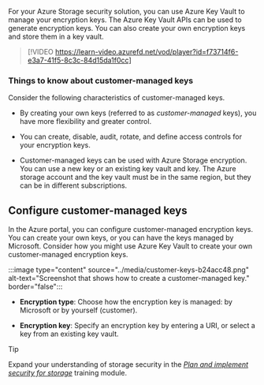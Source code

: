 For your Azure Storage security solution, you can use Azure Key Vault to manage your encryption keys. The Azure Key Vault APIs can be used to generate encryption keys. You can also create your own encryption keys and store them in a key vault. 

> [!VIDEO https://learn-video.azurefd.net/vod/player?id=f73714f6-e3a7-41f5-8c3c-84d15da1f0cc]

### Things to know about customer-managed keys

Consider the following characteristics of customer-managed keys.

- By creating your own keys (referred to as _customer-managed_ keys), you have more flexibility and greater control.

- You can create, disable, audit, rotate, and define access controls for your encryption keys.

- Customer-managed keys can be used with Azure Storage encryption. You can use a new key or an existing key vault and key. The Azure storage account and the key vault must be in the same region, but they can be in different subscriptions.

## Configure customer-managed keys

In the Azure portal, you can configure customer-managed encryption keys. You can create your own keys, or you can have the keys managed by Microsoft. Consider how you might use Azure Key Vault to create your own customer-managed encryption keys.

:::image type="content" source="../media/customer-keys-b24acc48.png" alt-text="Screenshot that shows how to create a customer-managed key." border="false":::

- **Encryption type**: Choose how the encryption key is managed: by Microsoft or by yourself (customer).

- **Encryption key**: Specify an encryption key by entering a URI, or select a key from an existing key vault.


> [!TIP]
> Expand your understanding of storage security in the [*Plan and implement security for storage*](/training/modules/security-storage/) training module.